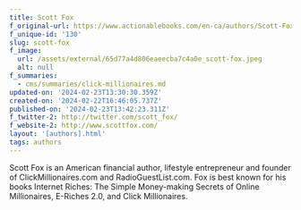 ```yaml
---
title: Scott Fox
f_original-url: https://www.actionablebooks.com/en-ca/authors/Scott-Fox/
f_unique-id: '130'
slug: scott-fox
f_image:
  url: /assets/external/65d77a4d806eaeecba7c4a0e_scott-fox.jpeg
  alt: null
f_summaries:
  - cms/summaries/click-millionaires.md
updated-on: '2024-02-23T13:30:30.359Z'
created-on: '2024-02-22T16:46:05.737Z'
published-on: '2024-02-23T13:42:23.311Z'
f_twitter-2: http://twitter.com/scott_fox/
f_website-2: http://www.scottfox.com/
layout: '[authors].html'
tags: authors
---
```


Scott Fox is an American financial author, lifestyle entrepreneur and founder of ClickMillionaires.com and RadioGuestList.com. Fox is best known for his books Internet Riches: The Simple Money-making Secrets of Online Millionaires, E-Riches 2.0, and Click Millionaires.
